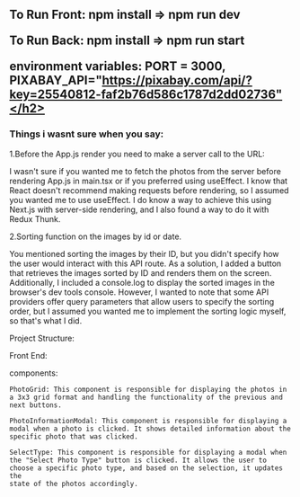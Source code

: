 <h2>To Run Front: npm install => npm run dev

To Run Back: npm install => npm run start

environment variables: PORT = 3000, PIXABAY_API="https://pixabay.com/api/?key=25540812-faf2b76d586c1787d2dd02736"</h2>


<h3>Things i wasnt sure when you say:</h3>

1.Before the App.js render you need to make a server call to the URL:
    
I wasn't sure if you wanted me to fetch the photos from the server before rendering App.js in main.tsx or if you preferred using useEffect. I know that React doesn't recommend making requests before rendering, so I         assumed you wanted me to use useEffect. I do know a way to achieve this using Next.js with server-side rendering, and I also found a way to do it with Redux Thunk.

2.Sorting function on the images by id or date.
    
 You mentioned sorting the images by their ID, but you didn't specify how the user would interact with this API route. As a solution, I added a button that retrieves the images sorted by ID and renders them on the           screen. Additionally, I included a console.log to display the sorted images in the browser's dev tools console. However, I wanted to note that some API providers offer query parameters that allow users to specify the       sorting order,  but I assumed you wanted me to implement the sorting logic myself, so that's what I did.

Project Structure:

Front End:

components:
     
    PhotoGrid: This component is responsible for displaying the photos in a 3x3 grid format and handling the functionality of the previous and next buttons.
            
    PhotoInformationModal: This component is responsible for displaying a modal when a photo is clicked. It shows detailed information about the specific photo that was clicked.
            
    SelectType: This component is responsible for displaying a modal when the "Select Photo Type" button is clicked. It allows the user to choose a specific photo type, and based on the selection, it updates the  
    state of the photos accordingly.


